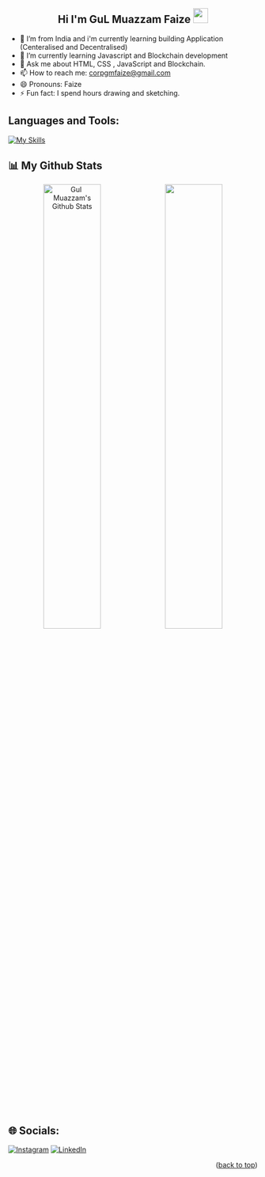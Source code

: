 ## <h2 align="center"> Hi I'm GuL Muazzam Faize <img src="https://github.com/OleanjiKingCode/faize700/blob/master/Hi.gif" width="30" height="30"> </h2>

- 🔭 I’m from India and i'm currently learning building Application (Centeralised and Decentralised)
- 🌱 I’m currently learning Javascript and Blockchain development
- 💬 Ask me about HTML, CSS , JavaScript and Blockchain.
- 📫 How to reach me: corpgmfaize@gmail.com
- 😄 Pronouns: Faize
- ⚡ Fun fact: I spend hours drawing and sketching.

<h2 align="left">Languages and Tools:</h2>

[![My Skills](https://skillicons.dev/icons?i=html,css,js,next,vscode,cs,dotnet,bootstrap,flutter,github,solidity,react,tailwind,ts,mongodb,vercel)](https://skillicons.dev)

## 📊 My Github Stats

<p align="center">
<a  href="https://github.com/faize700"><img alt="Gul Muazzam's Github Stats" src="https://github-readme-stats.vercel.app/api?username=faize700&show_icons=true&count_private=true&theme=react&hide_border=true&bg_color=0D1117" width="48%" /></a> 
<a  href="http://www.github.com/faize700"><img src="https://github-readme-streak-stats.herokuapp.com/?user=faize700&stroke=ffffff&background=0D1117&ring=5BCDEC&fire=5BCDEC&currStreakNum=ffffff&currStreakLabel=5BCDEC&sideNums=ffffff&sideLabels=ffffff&dates=ffffff&hide_border=true" width="48%"/></a>

  </p>

## 🌐 Socials:

[![Instagram](https://img.shields.io/badge/Instagram-%23E4405F.svg?logo=Instagram&logoColor=white)](https://www.instagram.com/gulmuazzam_bin_dr_salman_farsi/) [![LinkedIn](https://img.shields.io/badge/LinkedIn-%230077B5.svg?logo=linkedin&logoColor=white)](www.linkedin.com/in/gul-muazzam-faize)

<p align="right">(<a href="#top">back to top</a>)</p>
